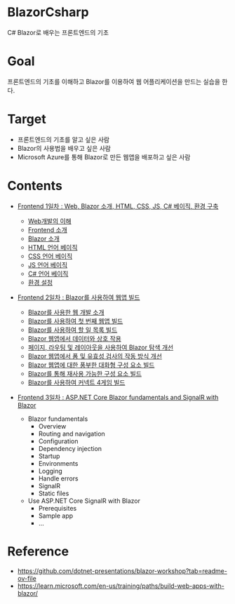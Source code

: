 # BlazorCsharp
C# Blazor로 배우는 프론트엔드의 기초

# Goal
프론트엔드의 기초를 이해하고 Blazor를 이용하여 웹 어플리케이션을 만드는 실습을 한다.

# Target
 - 프론트엔드의 기초를 알고 싶은 사람
 - Blazor의 사용법을 배우고 싶은 사람
 - Microsoft Azure를 통해 Blazor로 만든 웹앱을 배포하고 싶은 사람

# Contents

 - [Frontend 1일차 : Web, Blazor 소개, HTML, CSS, JS, C# 베이직, 환경 구축](./day1/README.md)
    - [Web개발의 이해](./day1/content/01_Web_개발의_이해.md)
    - [Frontend 소개](./day1/content/02_Frontend_소개.md)
    - [Blazor 소개](./day1/content/03_Blazor_소개.md)
    - [HTML 언어 베이직](./day1/content/04_HTML_기초.md)
    - [CSS 언어 베이직](./day1/content/05_CSS_기초.md)
    - [JS 언어 베이직](./day1/content/06_JS_기초.md)
    - [C# 언어 베이직](./day1/content/07_CSharp_기초.md)
    - [환경 설정](./day1/content/08_환경설정.md)

 - [Frontend 2일차 : Blazor를 사용하여 웹앱 빌드](./day2/README.md)
   - [Blazor를 사용한 웹 개발 소개](./day2/content/01_Blazor를_사용한_웹_개발_소개.md)
   - [Blazor를 사용하여 첫 번째 웹앱 빌드](./day2/content/02_Blazor를_사용하여_첫_번째_웹앱_빌드.md)
   - [Blazor를 사용하여 할 일 목록 빌드](./day2/content/03_Blazor를_사용하여_할_일_목록_빌드.md)
   - [Blazor 웹앱에서 데이터와 상호 작용](./day2/content/04_Blazor_웹앱에서_데이터와_상호_작용.md)
   - [페이지, 라우팅 및 레이아웃을 사용하여 Blazor 탐색 개선](./day2/content/05_페이지_라우팅_및_레이아웃을_사용하여_Blazor_탐색_개선.md)
   - [Blazor 웹앱에서 폼 및 유효성 검사의 작동 방식 개선](./day2/content/06_Blazor_웹앱에서_폼_및_유효성_검사의_작동_방식_개선.md)
   - [Blazor 웹앱에 대한 풍부한 대화형 구성 요소 빌드](./day2/content/07_Blazor_웹앱에_대한_풍부한_대화형_구성_요소_빌드.md)
   - [Blazor를 통해 재사용 가능한 구성 요소 빌드](./day2/content/08_Blazor를_통해_재사용_가능한_구성_요소_빌드.md)
   - [Blazor를 사용하여 커넥트 4게임 빌드](./day2/content/09_Blazor를_사용하여_커넥트_4게임_빌드.md)

 - [Frontend 3일차 : ASP.NET Core Blazor fundamentals and SignalR with Blazor](./day3/README.md)
   - Blazor fundamentals
      - Overview
      - Routing and navigation
      - Configuration
      - Dependency injection
      - Startup
      - Environments
      - Logging
      - Handle errors
      - SignalR
      - Static files
    - Use ASP.NET Core SignalR with Blazor
      - Prerequisites
      - Sample app
      - ...


# Reference
 - https://github.com/dotnet-presentations/blazor-workshop?tab=readme-ov-file
 - https://learn.microsoft.com/en-us/training/paths/build-web-apps-with-blazor/
